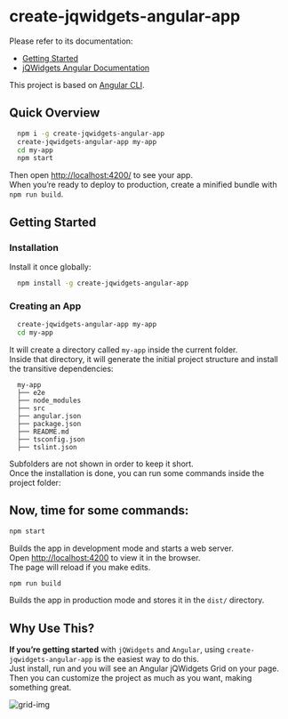﻿# create-jqwidgets-angular-app
Please refer to its documentation:
  - [Getting Started](https://github.com/jqwidgets/create-jqwidgets-angular-app/blob/master/README.md#getting-started) 
  - [jQWidgets Angular Documentation](http://www.jqwidgets.com/angular-components-documentation/)

This project is based on [Angular CLI](https://cli.angular.io/).

## Quick Overview
```sh
  npm i -g create-jqwidgets-angular-app 
  create-jqwidgets-angular-app my-app
  cd my-app
  npm start
```

Then open [http://localhost:4200/](http://localhost:4200/) to see your app.<br>
When you’re ready to deploy to production, create a minified bundle with `npm run build`.

## Getting Started

### Installation

Install it once globally:

```sh
  npm install -g create-jqwidgets-angular-app
```

### Creating an App

```sh
  create-jqwidgets-angular-app my-app
  cd my-app
```

It will create a directory called `my-app` inside the current folder.<br>
Inside that directory, it will generate the initial project structure and install the transitive dependencies:

```
  my-app
  ├── e2e
  ├── node_modules
  ├── src
  ├── angular.json
  ├── package.json
  ├── README.md
  ├── tsconfig.json
  ├── tslint.json
```

Subfolders are not shown in order to keep it short.<br>
Once the installation is done, you can run some commands inside the project folder:

## Now, time for some commands:

```sh
npm start
```

Builds the app in development mode and starts a web server. <br />
Open [http://localhost:4200](http://localhost:4200) to view it in the browser. <br />
The page will reload if you make edits.

```sh
npm run build
```

Builds the app in production mode and stores it in the `dist/` directory.


## Why Use This?

**If you’re getting started** with `jQWidgets` and `Angular`, using `create-jqwidgets-angular-app` is the easiest way to do this.  <br />
Just install, run and you will see an Angular jQWidgets Grid on your page. <br />
Then you can customize the project as much as you want, making something great.

![grid-img](https://www.jqwidgets.com/angular-components-documentation/documentation/create-jqwidgets-angular-app/create-jqwidgets-angular-app.png)

